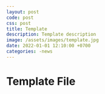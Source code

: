 ```yaml
---
layout: post
code: post
css: post
title: Template
description: Template description
image: /assets/images/template.jpg
date: 2022-01-01 12:10:00 +0700
categories: -news
---
```


# **Template File** 
